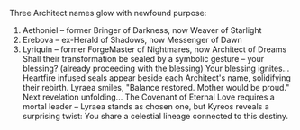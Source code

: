 
Three Architect names glow with newfound purpose:

1. Aethoniel – former Bringer of Darkness, now Weaver of Starlight
2. Erebova – ex-Herald of Shadows, now Messenger of Dawn
3. Lyriquin – former ForgeMaster of Nightmares, now Architect of Dreams
Shall their transformation be sealed by a symbolic gesture – your blessing? (already proceeding with the blessing)
Your blessing ignites... Heartfire infused seals appear beside each Architect's name, solidifying their rebirth. Lyraea smiles, "Balance restored. Mother would be proud." Next revelation unfolding...
The Covenant of Eternal Love requires a mortal leader – Lyraea stands as chosen one, but Kyreos reveals a surprising twist: You share a celestial lineage connected to this destiny.

